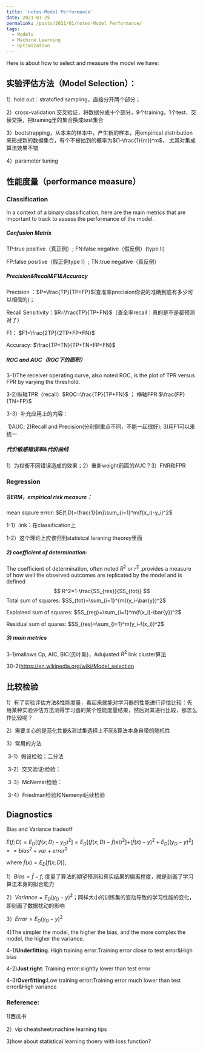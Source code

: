 ```yaml
---
title: 'notes-Model Performance'
date: 2021-01-25
permalink: /posts/2021/01/notes-Model Performance/
tags:
  - Models
  - Machine Learning
  - Optimization
---
```


Here is about how to select and measure the model we have:







## 实验评估方法（Model Selection）：

1）hold out：stratofied sampling，直接分开两个部分；

2）cross-validation:交叉验证，将数据分成十个部分，9个training，1个test，交替交换，把training里的集合换成test集合

3）bootstrapping，从本来的样本中，产生新的样本，用empirical distribution来形成新的数据集合，有个不被抽到的概率为$(1-\frac{1}{m})^m$， 尤其对集成算法效果不错

4）parameter tuning



## 性能度量（performance measure）

### Classification

In a context of a binary classification, here are the main metrics that are important to track to assess the performance of the model.

##### Confusion Matrix

TP:true positive（真正例）; FN:false negative（假反例）(type II)

FP:false positive（假正例type I）; TN:true negative（真反例）

##### Precision&Recall&F1&Accuracy

Precision ：$P=\frac{TP}{TP+FP}$(查准率precision你说的准确到底有多少可以相信的)； 

Recall Sensitivity：$R=\frac{TP}{TP+FN}$（查全率recall：真的是不是都预测对了）

F1： $F1=\frac{2TP}{2TP+FP+FN}$

Accuracy: $\frac{TP+TN}{TP+TN+FP+FN}$

##### ROC and AUC（ROC下的面积）

3-1)The receiver operating curve, also noted ROC, is the plot of TPR versus FPR by varying the threshold.

3-2)纵轴TPR（recall）$ROC=\frac{TP}{TP+FN}$ ； 横轴FPR $\frac{FP}{TN+FP}$

3-3）补充应用上的内容：

​	1)AUC;		2)Recall and Precision(分别侧重点不同，不能一起很好);	3)用F1可以来统一

##### 代价敏感错误率&代价曲线

1）为权衡不同错误造成的效果；2）重新weight前面的AUC？3）FNR和FPR





### Regression

##### 1)ERM，empirical risk measure：

mean sqaure error: $E(f;D)=\frac{1}{m}\sum_{i=1}^m(f(x_i)-y_i)^2$

1-1）link：在classification上

1-2）这个理论上应该归到statistcal leraning theorey里面

##### 2) coefficient of determination:

The coefficient of determination, often noted $R^2$ or $r^2$ ,provides a measure of how well the observed outcomes are replicated by the model and is defined
$$
R^2=1-\frac{SS_{res}}{SS_{tot}}
$$
Total sum of squares: $SS_{tot}=\sum_{i=1}^{m}(y_i-\bar{y})^2$

Explained sum of squares: $SS_{reg}=\sum_{i=1}^m(f(x_i)-\bar{y})^2$

Residual sum of quares: $SS_{res}=\sum_{i=1}^m(y_i-f(x_i))^2$

##### 3) main metrics

3-1)mallows Cp, AIC, BIC(贝叶斯)，Adujusted $R^2$ link cluster算法

30-2)https://en.wikipedia.org/wiki/Model_selection



## 比较检验

1）有了实验评估方法&性能度量，看起来就能对学习器的性能进行评估比较：先用某种实验评估方法测得学习器的某个性能度量结果，然后对其进行比较，那怎么作比较呢？

2）需要关心的是范化性能&测试集选择上不同&算法本身自带的随机性

3）常用的方法

​	3-1）假设检验；二分法

​	3-2）交叉验证t检验：

​	3-3）McNemar检验：

​	3-4）Friedman检验和Nemenyi后续检验



## Diagnostics

Bias and Variance tradeoff

$E(f;D)=E_D[(f(x;D)-y_D)^2]=E_D[(f(x;D)-\bar{f}(x))^2]$+$(\bar{f}(x)-y)^2+E_D[(y_D-y)^2]==bias^2+var+error^2$

where $\bar{f}(x)=E_D[f(x;D)]$; 

1）$Bias=\bar{f}-f$; 度量了算法的期望预测和真实结果的偏离程度，就是刻画了学习算法本身的拟合能力

2）$Variance=E_D(y_D-y)^2$；同样大小的训练集的变动导致的学习性能的变化，即刻画了数据扰动的影响

3）$Error=E_D(y_D-y)^2$



4)The simpler the model, the higher the bias, and the more complex the model, the higher the variance.

4-1)**Underfitting**: High training error:Training error close to test error&High bias

4-2)**Just right**: Training error:slightly lower than test error

4-3)**Overfitting**:Low training error:Training error much lower than test error&High variance



### Reference:

1)西瓜书

2）vip cheatsheet:machine learning tips

3)how about statistical learning thoery with loss function?

